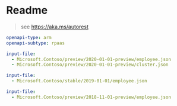 # Readme

> see https://aka.ms/autorest

```yaml
openapi-type: arm 
openapi-subtype: rpaas
```

```yaml $(tag) == '2020-01-01-preview'
input-file: 
  - Microsoft.Contoso/preview/2020-01-01-preview/employee.json
  - Microsoft.Contoso/preview/2020-01-01-preview/cluster.json
```

```yaml $(tag) == '2019-01-01'
input-file: 
  - Microsoft.Contoso/stable/2019-01-01/employee.json
```

```yaml $(tag) == '2018-11-01-preview'
input-file: 
  - Microsoft.Contoso/preview/2018-11-01-preview/employee.json
```
